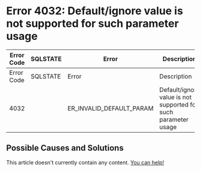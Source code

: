 
# Error 4032: Default/ignore value is not supported for such parameter usage


| Error Code | SQLSTATE | Error | Description |
| --- | --- | --- | --- |
| Error Code | SQLSTATE | Error | Description |
| 4032 |  | ER_INVALID_DEFAULT_PARAM | Default/ignore value is not supported for such parameter usage |




## Possible Causes and Solutions


This article doesn't currently contain any content. [You can help!](/kb/en/writing-and-editing-knowledge-base-articles/)

